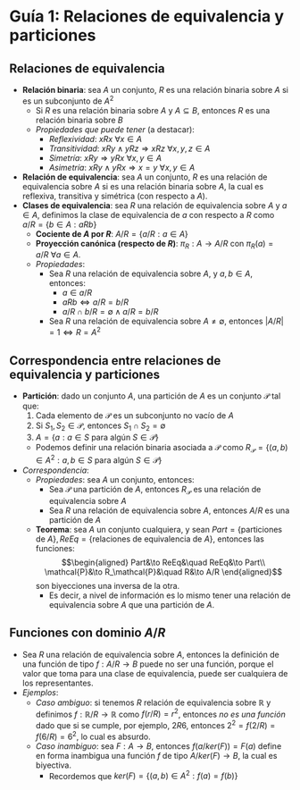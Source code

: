 # Guía 1: Relaciones de equivalencia y particiones

## Relaciones de equivalencia

- **Relación binaria**: sea $A$ un conjunto, $R$ es una relación binaria sobre $A$ si es un subconjunto de $A^2$
  - Si $R$ es una relación binaria sobre $A$ y $A\subseteq B$, entonces $R$ es una relación binaria sobre $B$
  - _Propiedades que puede tener_ (a destacar):
    - _Reflexividad_: $xRx\ \forall x\in A$
    - _Transitividad_: $xRy\wedge yRz\Rightarrow xRz\ \forall x,y,z\in A$
    - _Simetría_: $xRy\Rightarrow yRx\ \forall x,y\in A$
    - _Asimetría_: $xRy\wedge yRx\Rightarrow x=y\ \forall x,y\in A$
- **Relación de equivalencia**: sea $A$ un conjunto, $R$ es una relación de equivalencia sobre $A$ si es una relación binaria sobre $A$, la cual es reflexiva, transitiva y simétrica (con respecto a $A$).
- **Clases de equivalencia**: sea $R$ una relación de equivalencia sobre $A$ y $a\in A$, definimos la clase de equivalencia de $a$ con respecto a $R$ como $a/R=\{ b\in A:aRb\}$
  - **Cociente de $A$ por $R$**: $A/R=\{ a/R:a\in A\}$
  - **Proyección canónica (respecto de $R$)**: $\pi_R:A\to A/R$ con $\pi_R(a)=a/R\ \forall a\in A$.
  - _Propiedades_:
    - Sea $R$ una relación de equivalencia sobre $A$, y $a,b\in A$, entonces:
      - $a\in a/R$
      - $aRb\Leftrightarrow a/R=b/R$
      - $a/R\cap b/R=\emptyset\wedge a/R=b/R$
    - Sea $R$ una relación de equivalencia sobre $A\neq\emptyset$, entonces $|A/R|=1\iff R=A^2$
  
## Correspondencia entre relaciones de equivalencia y particiones

- **Partición**: dado un conjunto $A$, una partición de $A$ es un conjunto $\mathcal{P}$ tal que:
  1. Cada elemento de $\mathcal{P}$ es un subconjunto no vacío de $A$
  2. Si $S_1,S_2\in\mathcal{P}$, entonces $S_1\cap S_2=\emptyset$
  3. $A=\{ a:a\in S\text{ para algún }S\in\mathcal{P}\}$
  - Podemos definir una relación binaria asociada a $\mathcal{P}$ como $R_\mathcal{P}=\{ (a,b)\in A^2:a,b\in S\text{ para algún }S\in\mathcal{P}\}$
- _Correspondencia_:
  - _Propiedades_: sea $A$ un conjunto, entonces:
    - Sea $\mathcal{P}$ una partición de $A$, entonces $R_\mathcal{P}$ es una relación de equivalencia sobre $A$
    - Sea $R$ una relación de equivalencia sobre $A$, entonces $A/R$ es una partición de $A$
  - **Teorema**: sea $A$ un conjunto cualquiera, y sean $Part=\{\text{particiones de }A\}, ReEq=\{\text{relaciones de equivalencia de }A\}$, entonces las funciones:
    $$\begin{aligned}
        Part&\to ReEq&\quad ReEq&\to Part\\
        \mathcal{P}&\to R_\mathcal{P}&\quad R&\to A/R
    \end{aligned}$$
    son biyecciones una inversa de la otra.
      - Es decir, a nivel de información es lo mismo tener una relación de equivalencia sobre $A$ que una partición de $A$.

## Funciones con dominio $A/R$

- Sea $R$ una relación de equivalencia sobre $A$, entonces la definición de una función de tipo $f:A/R\to B$ puede no ser una función, porque el valor que toma para una clase de equivalencia, puede ser cualquiera de los representantes.
- _Ejemplos_:
  - _Caso ambiguo_: si tenemos $R$ relación de equivalencia sobre $\mathbb{R}$ y definimos $f:\mathbb{R}/R\to\mathbb{R}$ como $f(r/R)=r^2$, entonces _no es una función_ dado que si se cumple, por ejemplo, $2R6$, entonces $2^2=f(2/R)=f(6/R)=6^2$, lo cual es absurdo.
  - _Caso inambiguo_: sea $F:A\to B$, entonces $f(a/ker(F))=F(a)$ define en forma inambigua una función $f$ de tipo $A/ker(F)\to B$, la cual es biyectiva.
    - Recordemos que $ker(F)=\{(a,b)\in A^2:f(a)=f(b)\}$